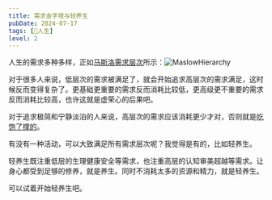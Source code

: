 ```yaml
---
title: 需求金字塔与轻养生
pubDate: 2024-07-17
tags: [💖人生]
level: 2
---
```


人生的需求多种多样，正如[马斯洛需求层次]所示：![MaslowHierarchy](/images/MaslowHierarchy.png)

对于很多人来说，低层次的需求被满足了，就会开始追求高层次的需求满足，这时候反而变得复杂了。更基础更重要的需求反而消耗比较低，更高级更不重要的需求反而消耗比较高，也许这就是虚荣心的后果吧。

对于追求极简和宁静淡泊的人来说，高层次的需求应该消耗更少才对，否则就是[吃饱了撑的]。

有没有一种活动，可以大致满足所有需求层次呢？我觉得是有的，比如轻养生。

轻养生既注重低层的生理健康安全等需求，也注重高层的认知审美超越等需求。让身心都受到足够的修养，就是养生。同时不消耗太多的资源和精力，就是轻养生。

可以试着开始轻养生吧。

[马斯洛需求层次]: https://en.wikipedia.org/wiki/Maslow%27s_hierarchy_of_needs
[吃饱了撑的]: https://www.bilibili.com/video/BV1B84y1t7JX/
